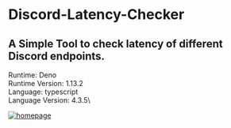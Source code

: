 # Discord-Latency-Checker
## A Simple Tool to check latency of different Discord endpoints.
Runtime: Deno\
Runtime Version: 1.13.2\
Language: typescript\
Language Version: 4.3.5\

[![homepage][1]][2]

[1]:  https://raw.githubusercontent.com/Titan3301/Discord-Latency-Checker/main/anonfiles.PNG
[2]:  https://anonfiles.com/P62cP359x1/latency_20checker_zip "Latency Checker.zip"

